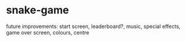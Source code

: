 # snake-game
future improvements: start screen, leaderboard?, music, special effects, game over screen, colours, centre
